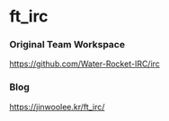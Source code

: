 # ft_irc

### Original Team Workspace
https://github.com/Water-Rocket-IRC/irc

### Blog
https://jinwoolee.kr/ft_irc/
